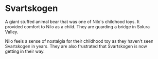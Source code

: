 # Svartskogen

A giant stuffed animal bear that was one of Nilo's childhood toys. It provided comfort to Nilo
as a child. They are guarding a bridge in Solura Valley.

Nilo feels a sense of nostalgia for their childhood toy as they haven't seen Svartskogen
in years. They are also frustrated that Svartskogen is now getting in their way.